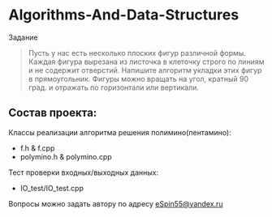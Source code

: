 # Algorithms-And-Data-Structures
Задание
>Пусть у нас есть несколько плоских фигур различной формы. Каждая фигура вырезана из листочка в клеточку строго по линиям и не содержит отверстий. Напишите алгоритм укладки этих фигур в прямоугольник. Фигуры можно вращать на угол, кратный 90 град. и отражать по горизонтали или вертикали.

Состав проекта:
---------------
Классы реализации алгоритма решения полимино(пентамино):
* f.h & f.cpp
* polymino.h & polymino.cpp

Тест проверки входных/выходных данных:
* IO_test/IO_test.cpp

Вопросы можно задать автору по адресу <eSpin55@yandex.ru>
